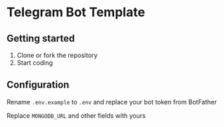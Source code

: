# Telegram Bot Template

## Getting started

1. Clone or fork the repository
2. Start coding

## Configuration

Rename `.env.example` to `.env` and replace your bot token from BotFather

Replace `MONGODB_URL` and other fields with yours
